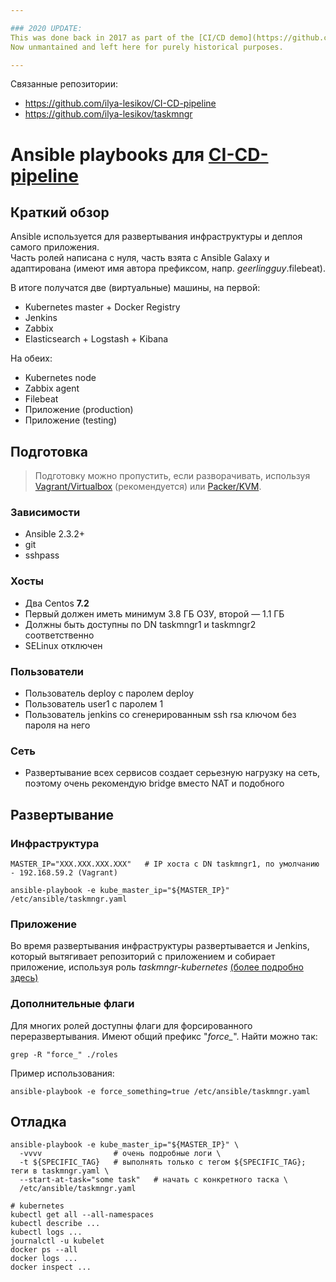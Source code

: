 ```yaml
---

### 2020 UPDATE:
This was done back in 2017 as part of the [CI/CD demo](https://github.com/search?q=user:ilya-lesikov+topic:ci-cd-pipeline+fork:true&type=Repositories), before looking for a job as a Junior Automation Engineer. \
Now unmantained and left here for purely historical purposes.

---
```


Связанные репозитории:
* https://github.com/ilya-lesikov/CI-CD-pipeline
* https://github.com/ilya-lesikov/taskmngr

# Ansible playbooks для [CI-CD-pipeline](https://github.com/ilya-lesikov/CI-CD-pipeline)

## Краткий обзор
Ansible используется для развертывания инфраструктуры и деплоя самого приложения.  
Часть ролей написана с нуля, часть взята с Ansible Galaxy и адаптирована (имеют имя автора префиксом, напр. *geerlingguy*.filebeat).

В итоге получатся две (виртуальные) машины, на первой:
* Kubernetes master + Docker Registry
* Jenkins
* Zabbix
* Elasticsearch + Logstash + Kibana

На обеих:
* Kubernetes node
* Zabbix agent
* Filebeat
* Приложение (production)
* Приложение (testing)

## Подготовка
> Подготовку можно пропустить, если разворачивать, используя [Vagrant/Virtualbox](https://github.com/ilya-lesikov/CI-CD-pipeline#Быстрый-старт-с-vagrantvirtualbox) (рекомендуется) или [Packer/KVM](https://github.com/ilya-lesikov/CI-CD-pipeline/tree/master/packer#Развертывание-с-packerkvm).

### Зависимости
* Ansible 2.3.2+
* git
* sshpass

### Хосты
* Два Centos **7.2**
* Первый должен иметь минимум 3.8 ГБ ОЗУ, второй — 1.1 ГБ
* Должны быть доступны по DN taskmngr1 и taskmngr2 соответственно
* SELinux отключен

### Пользователи
* Пользователь deploy с паролем deploy
* Пользователь user1 с паролем 1
* Пользователь jenkins со сгенерированным ssh rsa ключом без пароля на него

### Сеть
* Развертывание всех сервисов создает серьезную нагрузку на сеть, поэтому очень рекомендую bridge вместо NAT и подобного

## Развертывание

### Инфраструктура
```shell
MASTER_IP="XXX.XXX.XXX.XXX"   # IP хоста с DN taskmngr1, по умолчанию - 192.168.59.2 (Vagrant)

ansible-playbook -e kube_master_ip="${MASTER_IP}" /etc/ansible/taskmngr.yaml
```
### Приложениe

Во время развертывания инфраструктуры развертывается и Jenkins, который вытягивает репозиторий с приложением и собирает приложение, используя роль *taskmngr-kubernetes* [(более подробно здесь)](https://github.com/ilya-lesikov/ansible-taskmngr/tree/master/roles/taskmngr-kubernetes#ansible-%D1%80%D0%BE%D0%BB%D1%8C-%D0%B4%D0%BB%D1%8F-%D1%81%D0%B1%D0%BE%D1%80%D0%BA%D0%B8-%D1%82%D0%B5%D1%81%D1%82%D0%B8%D1%80%D0%BE%D0%B2%D0%B0%D0%BD%D0%B8%D1%8F-%D0%B4%D0%B5%D0%BF%D0%BB%D0%BE%D1%8F-%D0%BF%D1%80%D0%B8%D0%BB%D0%BE%D0%B6%D0%B5%D0%BD%D0%B8%D1%8F)

### Дополнительные флаги
Для многих ролей доступны флаги для форсированного переразвертывания. Имеют общий префикс "*force_*". Найти можно так:
```shell
grep -R "force_" ./roles
```
Пример использования:
```shell
ansible-playbook -e force_something=true /etc/ansible/taskmngr.yaml
```

## Отладка

```shell
ansible-playbook -e kube_master_ip="${MASTER_IP}" \
  -vvvv                # очень подробные логи \
  -t ${SPECIFIC_TAG}   # выполнять только с тегом ${SPECIFIC_TAG}; теги в taskmngr.yaml \
  --start-at-task="some task"   # начать с конкретного таска \
  /etc/ansible/taskmngr.yaml
```

```shell
# kubernetes
kubectl get all --all-namespaces
kubectl describe ...
kubectl logs ...
journalctl -u kubelet
docker ps --all
docker logs ...
docker inspect ...
```
